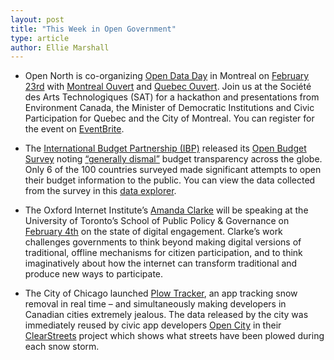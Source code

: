 ```yaml
---
layout: post
title: "This Week in Open Government"
type: article
author: Ellie Marshall
---
```

- Open North is co-organizing [Open Data Day](http://opendataday.org/) in Montreal on [February 23rd](http://journeedo2013.eventbrite.com/) with [Montreal Ouvert](http://montrealouvert.net/) and [Quebec Ouvert](http://quebecouvert.org/). Join us at the Société des Arts Technologiques (SAT) for a hackathon and presentations from Environment Canada, the Minister of Democratic Institutions and Civic Participation for Quebec and the City of Montreal. You can register for the event on [EventBrite](http://journeedo2013.eventbrite.com/).  


- The [International Budget Partnership (IBP)](http://internationalbudget.org/) released its [Open Budget Survey](http://internationalbudget.org/what-we-do/open-budget-survey/) noting [“generally dismal”](http://www.guardian.co.uk/public-leaders-network/2013/jan/23/open-budget-survey-transparency-dismal) budget transparency across the globe. Only 6 of the 100 countries surveyed made significant attempts to open their budget information to the public.  You can view the data collected from the survey in this [data explorer](http://survey.internationalbudget.org/).

- The Oxford Internet Institute’s [Amanda Clarke](http://www.aclarke.ca/) will be speaking at the University of Toronto’s School of Public Policy & Governance on [February 4th](http://aclarke.eventbrite.com/) on the state of digital engagement. Clarke’s work challenges governments to think beyond making digital versions of traditional, offline mechanisms for citizen participation, and to think imaginatively about how the internet can transform traditional and produce new ways to participate.

- The City of Chicago launched [Plow Tracker](http://www.cityofchicago.org/city/en/depts/mayor/iframe/plow_tracker.html), an app tracking snow removal in real time – and simultaneously making developers in Canadian cities extremely jealous. The data released by the city was immediately reused by civic app developers [Open City](http://opencityapps.org/) in their [ClearStreets](http://clearstreets.org/) project which shows what streets have been plowed during each snow storm.